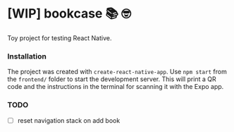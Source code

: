 # [WIP] bookcase 📚 🤓
Toy project for testing React Native.

### Installation

The project was created with `create-react-native-app`. Use `npm start` from the `frontend/`
folder to start the development server. This will print a QR code and the instructions
in the terminal for scanning it with the Expo app.

### TODO
- [ ] reset navigation stack on add book
